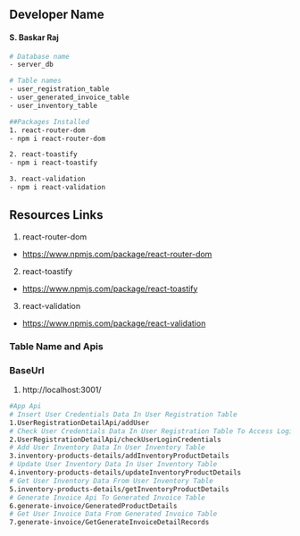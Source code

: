 ## Developer Name

#### S. Baskar Raj

```bash
# Database name
- server_db
```

```bash
# Table names
- user_registration_table
- user_generated_invoice_table
- user_inventory_table
```

```bash
##Packages Installed
1. react-router-dom
- npm i react-router-dom

2. react-toastify
- npm i react-toastify

3. react-validation
- npm i react-validation
```

## Resources Links

1. react-router-dom

- https://www.npmjs.com/package/react-router-dom

2. react-toastify

- https://www.npmjs.com/package/react-toastify

3. react-validation

- https://www.npmjs.com/package/react-validation

### Table Name and Apis

### BaseUrl

1. http://localhost:3001/

```bash
#App Api
# Insert User Credentials Data In User Registration Table
1.UserRegistrationDetailApi/addUser
# Check User Credentials Data In User Registration Table To Access Login
2.UserRegistrationDetailApi/checkUserLoginCredentials
# Add User Inventory Data In User Inventory Table
3.inventory-products-details/addInventoryProductDetails
# Update User Inventory Data In User Inventory Table
4.inventory-products-details/updateInventoryProductDetails
# Get User Inventory Data From User Inventory Table
5.inventory-products-details/getInventoryProductDetails
# Generate Invoice Api To Generated Invoice Table
6.generate-invoice/GeneratedProductDetails
# Get User Invoice Data From Generated Invoice Table
7.generate-invoice/GetGenerateInvoiceDetailRecords
```
